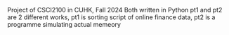 Project of CSCI2100 in CUHK, Fall 2024
Both written in Python
pt1 and pt2 are 2 different works, pt1 is sorting script of online finance data, pt2 is a programme simulating actual memeory
